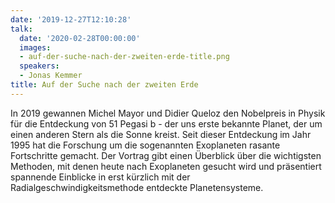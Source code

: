 ```yaml
---
date: '2019-12-27T12:10:28'
talk:
  date: '2020-02-28T00:00:00'
  images:
  - auf-der-suche-nach-der-zweiten-erde-title.png
  speakers:
  - Jonas Kemmer
title: Auf der Suche nach der zweiten Erde
---
```

In 2019 gewannen Michel Mayor und Didier Queloz den Nobelpreis in Physik für die Entdeckung von 51 Pegasi b - der uns erste bekannte Planet, der um einen anderen Stern als die Sonne kreist. Seit dieser Entdeckung im Jahr 1995 hat die Forschung um die sogenannten Exoplaneten rasante Fortschritte gemacht. Der Vortrag gibt einen Überblick über die wichtigsten Methoden, mit denen heute nach Exoplaneten gesucht wird und präsentiert spannende Einblicke in erst kürzlich mit der Radialgeschwindigkeitsmethode entdeckte Planetensysteme.

